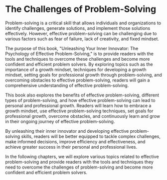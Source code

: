 The Challenges of Problem-Solving
===============================================

Problem-solving is a critical skill that allows individuals and organizations to identify challenges, generate solutions, and implement those solutions effectively. However, effective problem-solving can be challenging due to various factors such as fear of failure, lack of creativity, and fixed mindset.

The purpose of this book, "Unleashing Your Inner Innovator: The Psychology of Effective Problem-Solving," is to provide readers with the tools and techniques to overcome these challenges and become more confident and efficient problem solvers. By exploring topics such as the importance of a growth mindset, techniques for developing a growth mindset, setting goals for professional growth through problem-solving, and overcoming obstacles to effective problem-solving, readers will gain a comprehensive understanding of effective problem-solving.

This book also explores the benefits of effective problem-solving, different types of problem-solving, and how effective problem-solving can lead to personal and professional growth. Readers will learn how to embrace a growth mindset, use effective problem-solving techniques, set goals for professional growth, overcome obstacles, and continuously learn and grow in their ongoing journey of effective problem-solving.

By unleashing their inner innovator and developing effective problem-solving skills, readers will be better equipped to tackle complex challenges, make informed decisions, improve efficiency and effectiveness, and achieve greater success in their personal and professional lives.

In the following chapters, we will explore various topics related to effective problem-solving and provide readers with the tools and techniques they need to overcome the challenges of problem-solving and become more confident and efficient problem solvers.
